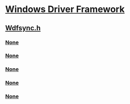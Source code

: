# [Windows Driver Framework](../_wdf/index.md)
## [Wdfsync.h](index.md)
### [None](../wdfsync/nc-wdfsync-pfn_wdfobjectacquirelock.md)
### [None](../wdfsync/nc-wdfsync-pfn_wdfobjectreleaselock.md)
### [None](../wdfsync/nf-wdfsync-wdfspinlockcreate.md)
### [None](../wdfsync/nf-wdfsync-wdfwaitlockacquire.md)
### [None](../wdfsync/nf-wdfsync-wdfwaitlockcreate.md)
